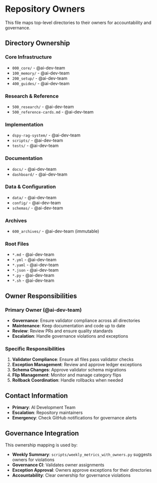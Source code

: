 # Repository Owners

This file maps top-level directories to their owners for accountability and governance.

## Directory Ownership

### Core Infrastructure
- `000_core/` - @ai-dev-team
- `100_memory/` - @ai-dev-team
- `200_setup/` - @ai-dev-team
- `400_guides/` - @ai-dev-team

### Research & Reference
- `500_research/` - @ai-dev-team
- `500_reference-cards.md` - @ai-dev-team

### Implementation
- `dspy-rag-system/` - @ai-dev-team
- `scripts/` - @ai-dev-team
- `tests/` - @ai-dev-team

### Documentation
- `docs/` - @ai-dev-team
- `dashboard/` - @ai-dev-team

### Data & Configuration
- `data/` - @ai-dev-team
- `config/` - @ai-dev-team
- `schemas/` - @ai-dev-team

### Archives
- `600_archives/` - @ai-dev-team (immutable)

### Root Files
- `*.md` - @ai-dev-team
- `*.yml` - @ai-dev-team
- `*.yaml` - @ai-dev-team
- `*.json` - @ai-dev-team
- `*.py` - @ai-dev-team
- `*.sh` - @ai-dev-team

## Owner Responsibilities

### Primary Owner (@ai-dev-team)
- **Governance**: Ensure validator compliance across all directories
- **Maintenance**: Keep documentation and code up to date
- **Review**: Review PRs and ensure quality standards
- **Escalation**: Handle governance violations and exceptions

### Specific Responsibilities
1. **Validator Compliance**: Ensure all files pass validator checks
2. **Exception Management**: Review and approve ledger exceptions
3. **Schema Changes**: Approve validator schema migrations
4. **Flip Management**: Monitor and manage category flips
5. **Rollback Coordination**: Handle rollbacks when needed

## Contact Information

- **Primary**: AI Development Team
- **Escalation**: Repository maintainers
- **Emergency**: Check GitHub notifications for governance alerts

## Governance Integration

This ownership mapping is used by:
- **Weekly Summary**: `scripts/weekly_metrics_with_owners.py` suggests owners for violations
- **Governance CI**: Validates owner assignments
- **Exception Approval**: Owners approve exceptions for their directories
- **Accountability**: Clear ownership for governance violations
